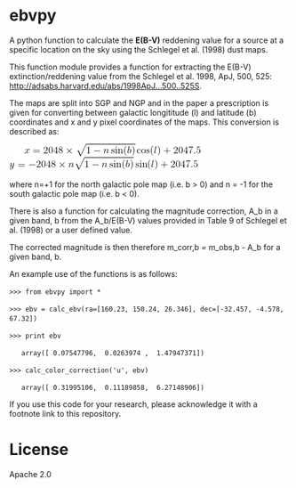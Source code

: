 # ebvpy
A python function to calculate the **E(B-V)** reddening value for a source at a specific location on the sky using the Schlegel et al. (1998) dust maps. 

This function module provides a function for extracting the E(B-V) extinction/reddening value from the 
Schlegel et al. 1998, ApJ, 500, 525: http://adsabs.harvard.edu/abs/1998ApJ...500..525S. 

The maps are split into SGP and NGP and in the paper a prescription is given for converting between galactic longititude (l) and latitude (b) coordinates and x and y pixel coordinates of the maps. This conversion is described as:

![equations](https://github.com/rjsmethurst/ebvpy/blob/master/equation.gif)

where n=+1 for the north galactic pole map (i.e. b > 0) and n = -1 for the south galactic pole map (i.e. b < 0).

There is also a function for calculating the magnitude correction, A_b in a given band, b from the A_b/E(B-V) values provided in Table 9 of Schlegel et al. (1998) or a user defined value. 

The corrected magnitude is then therefore m_corr,b = m_obs,b - A_b for a given band, b.

An example use of the functions is as follows:

  `>>> from ebvpy import *`
  
  `>>> ebv = calc_ebv(ra=[160.23, 150.24, 26.346], dec=[-32.457, -4.578, 67.32])`
  
  `>>> print ebv`
  
  `   array([ 0.07547796,  0.0263974 ,  1.47947371])`
  
  `>>> calc_color_correction('u', ebv)`
  
  `   array([ 0.31995106,  0.11189858,  6.27148906])`
 
If you use this code for your research, please acknowledge it with a footnote link to this repository. 
  
License
=====
Apache 2.0

